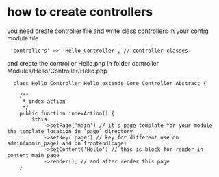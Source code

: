 # how to create controllers
you need create controller file and write class controllers in your config module file
```
 'controllers' => 'Hello_Controller', // controller classes
```

and create the controller Hello.php in folder controller
Modules/Hello/Controller/Hello.php

```
  class Hello_Controller_Hello extends Core_Controller_Abstract {

    /**
     * index action
     */
    public function indexAction() {
        $this
            ->setPage('main') // it's page template for your module the template location in `page` directory
            ->setKey('page') // key for different use on admin(admin_page) and on frontend(page)
            ->setContent('Hello') // this is block for render in content main page
            ->render(); // and after render this page
    }

```

